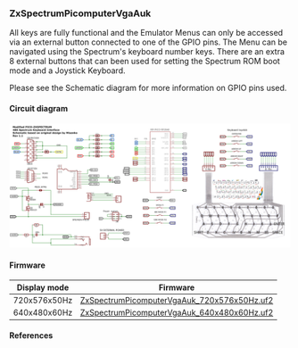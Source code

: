 
### ZxSpectrumPicomputerVgaAuk

All keys are fully functional and the Emulator Menus can only be accessed via an external button connected to one of the GPIO pins.
The Menu can be navigated using the Spectrum's keyboard number keys. There are an extra 8 external buttons that can been used
for setting the Spectrum ROM boot mode and a Joystick Keyboard.

Please see the Schematic diagram for more information on GPIO pins used.

#### Circuit diagram

<img src="pico-zxspectrum-realkeyboard-schematic.jpg" />

#### Firmware

| Display mode | Firmware |
| - | - |
| 720x576x50Hz | [ZxSpectrumPicomputerVgaAuk_720x576x50Hz.uf2](/uf2-rp2040/ZxSpectrumPicomputerVgaAuk_720x576x50Hz.uf2) |
| 640x480x60Hz | [ZxSpectrumPicomputerVgaAuk_640x480x60Hz.uf2](/uf2-rp2040/ZxSpectrumPicomputerVgaAuk_640x480x60Hz.uf2) |

#### References


